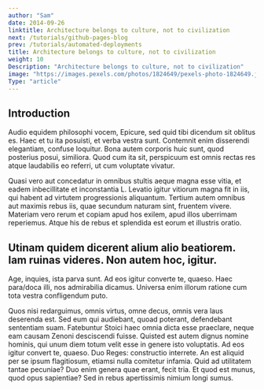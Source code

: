 ```yaml
---
author: "Sam"
date: 2014-09-26
linktitle: Architecture belongs to culture, not to civilization
next: /tutorials/github-pages-blog
prev: /tutorials/automated-deployments
title: Architecture belongs to culture, not to civilization
weight: 10
Description: "Architecture belongs to culture, not to civilization"
image: "https://images.pexels.com/photos/1824649/pexels-photo-1824649.jpeg?auto=compress&cs=tinysrgb&dpr=2&h=650&w=940"
Type: "article"
---
```


## Introduction

Audio equidem philosophi vocem, Epicure, sed quid tibi dicendum sit oblitus es. Haec et tu ita posuisti, et verba vestra sunt. Contemnit enim disserendi elegantiam, confuse loquitur. Bona autem corporis huic sunt, quod posterius posui, similiora. Quod cum ita sit, perspicuum est omnis rectas res atque laudabilis eo referri, ut cum voluptate vivatur.

Quasi vero aut concedatur in omnibus stultis aeque magna esse vitia, et eadem inbecillitate et inconstantia L. Levatio igitur vitiorum magna fit in iis, qui habent ad virtutem progressionis aliquantum. Tertium autem omnibus aut maximis rebus iis, quae secundum naturam sint, fruentem vivere. Materiam vero rerum et copiam apud hos exilem, apud illos uberrimam reperiemus. Atque his de rebus et splendida est eorum et illustris oratio.

## Utinam quidem dicerent alium alio beatiorem. Iam ruinas videres. Non autem hoc, igitur.
Age, inquies, ista parva sunt. Ad eos igitur converte te, quaeso. Haec para/doca illi, nos admirabilia dicamus. Universa enim illorum ratione cum tota vestra confligendum puto.

Quos nisi redarguimus, omnis virtus, omne decus, omnis vera laus deserenda est. Sed eum qui audiebant, quoad poterant, defendebant sententiam suam. Fatebuntur Stoici haec omnia dicta esse praeclare, neque eam causam Zenoni desciscendi fuisse. Quisted est autem dignus nomine hominis, qui unum diem totum velit esse in genere isto voluptatis. Ad eos igitur convert te, quaeso. Duo Reges: constructio interrete. An est aliquid per se ipsum flagitiosum, etiamsi nulla comitetur infamia. Quid ad utilitatem tantae pecuniae? Duo enim genera quae erant, fecit tria. Et quod est munus, quod opus sapientiae? Sed in rebus apertissimis nimium longi sumus.